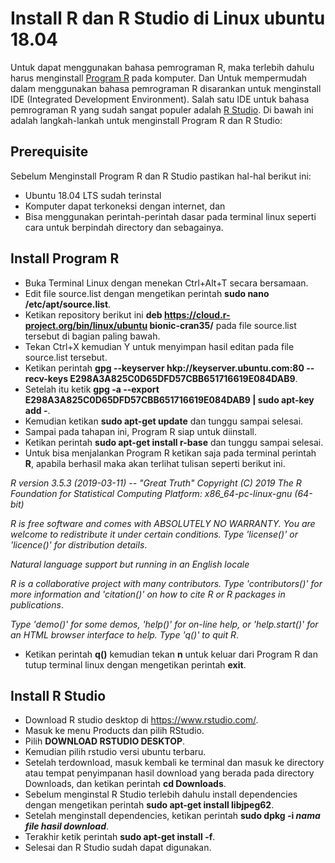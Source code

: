 Install R dan R Studio di Linux ubuntu 18.04
================

Untuk dapat menggunakan bahasa pemrograman R, maka terlebih dahulu harus menginstall [Program R](https://cran.r-project.org/) pada komputer. Dan Untuk mempermudah dalam menggunakan bahasa pemrograman R disarankan untuk menginstall IDE (Integrated Development Environment). Salah satu IDE untuk bahasa pemrograman R yang sudah sangat populer adalah [R Studio](https://www.rstudio.com/). Di bawah ini adalah langkah-lankah untuk menginstall Program R dan R Studio:

Prerequisite
------------

Sebelum Menginstall Program R dan R Studio pastikan hal-hal berikut ini:

-   Ubuntu 18.04 LTS sudah terinstal
-   Komputer dapat terkoneksi dengan internet, dan
-   Bisa menggunakan perintah-perintah dasar pada terminal linux seperti cara untuk berpindah directory dan sebagainya.

Install Program R
-----------------

-   Buka Terminal Linux dengan menekan Ctrl+Alt+T secara bersamaan.
-   Edit file source.list dengan mengetikan perintah **sudo nano /etc/apt/source.list**.
-   Ketikan repository berikut ini **deb <https://cloud.r-project.org/bin/linux/ubuntu> bionic-cran35/** pada file source.list tersebut di bagian paling bawah.
-   Tekan Ctrl+X kemudian Y untuk menyimpan hasil editan pada file source.list tersebut.
-   Ketikan perintah **gpg --keyserver hkp://keyserver.ubuntu.com:80 --recv-keys E298A3A825C0D65DFD57CBB651716619E084DAB9**.
-   Setelah itu ketik **gpg -a --export E298A3A825C0D65DFD57CBB651716619E084DAB9 | sudo apt-key add -**.
-   Kemudian ketikan **sudo apt-get update** dan tunggu sampai selesai.
-   Sampai pada tahapan ini, Program R siap untuk diinstall.
-   Ketikan perintah **sudo apt-get install r-base** dan tunggu sampai selesai.
-   Untuk bisa menjalankan Program R ketikan saja pada terminal perintah **R**, apabila berhasil maka akan terlihat tulisan seperti berikut ini.

*R version 3.5.3 (2019-03-11) -- "Great Truth" Copyright (C) 2019 The R Foundation for Statistical Computing Platform: x86\_64-pc-linux-gnu (64-bit)*

*R is free software and comes with ABSOLUTELY NO WARRANTY. You are welcome to redistribute it under certain conditions. Type 'license()' or 'licence()' for distribution details*.

*Natural language support but running in an English locale*

*R is a collaborative project with many contributors. Type 'contributors()' for more information and 'citation()' on how to cite R or R packages in publications*.

*Type 'demo()' for some demos, 'help()' for on-line help, or 'help.start()' for an HTML browser interface to help. Type 'q()' to quit R*.

-   Ketikan perintah **q()** kemudian tekan **n** untuk keluar dari Program R dan tutup terminal linux dengan mengetikan perintah **exit**.

Install R Studio
----------------

-   Download R studio desktop di <https://www.rstudio.com/>.
-   Masuk ke menu Products dan pilih RStudio.
-   Pilih **DOWNLOAD RSTUDIO DESKTOP**.
-   Kemudian pilih rstudio versi ubuntu terbaru.
-   Setelah terdownload, masuk kembali ke terminal dan masuk ke directory atau tempat penyimpanan hasil download yang berada pada directory Downloads, dan ketikan perintah **cd Downloads**.
-   Sebelum menginstal R Studio terlebih dahulu install dependencies dengan mengetikan perintah **sudo apt-get install libjpeg62**.
-   Setelah menginstall dependencies, ketikan perintah **sudo dpkg -i *nama file hasil download***.
-   Terakhir ketik perintah **sudo apt-get install -f**.
-   Selesai dan R Studio sudah dapat digunakan.
